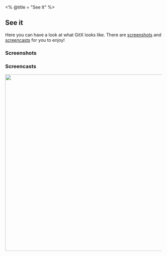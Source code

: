 <% @title = "See It"  %>
<script type="text/javascript" charset="utf-8">
	var screenshots = screenshots = [["The Commit View", 968], ["The History View", 967]];

	var screencasts = [
		[1, "History View", "This video demonstrates basic GitX features that you can use to browse your repository's history"],
		[2, "Branch control", "This video shows how you can use GitX to modify your branches"],
		[3, "Committing", "This video shows you how you can commit your changes using GitX"],
		[4, "Terminal Usage", "This video shows some of the features available when using the gitx command-line utility"],
		[5, "Advanced Features", "This feature shows some of the advanced features available in GitX"]
	]

	var show_video = function(num)
	{
		var sc = screencasts[num];
		document.getElementById("video").innerHTML = '<embed type="video/quicktime" src="http://gitx.frim.nl/Movies/screencasts/GitX' + sc[0] + '.mov" pluginspage="http://www.apple.com/quicktime/download/" scale="aspect" cache="False" width="568" height="426" autoplay="True" />'
		document.getElementById("video_description").innerHTML = sc[2];
		return false;
	}
</script>

<h2>
	See it
</h2>
<p>
	Here you can have a look at what GitX looks like. There are <a href="#screenshots">screenshots</a> and <a href="#screencasts">screencasts</a> for you to enjoy!
</p>
<h3 id="screenshots">
	Screenshots
</h3>
<div id="screenshots_div"></div>
<script type="text/javascript" charset="utf-8">
	var screenshots_div = document.getElementById("screenshots_div");
	for (screenshot in screenshots)
	{
		var s = screenshots[screenshot];
		screenshots_div.innerHTML += '<h4>' + s[0] + '</h4>' + '<img width="500px" src="http://ss.frim.nl/==' + s[1] +'">';
		
	}
</script>

<h3 id="screencasts">Screencasts</h3>
<div id="episodediv">
	<div id="video_display">
		<div id="video"><img src="images/qtime.png" width="568"></div>
		<div id="video_description"></div>
	</div>
	<div id="episodebar">
		<ul id="episodelist"></ul>
	</div>
</div>

<div style="clear: both"></div>
<script type="text/javascript" charset="utf-8">
	var episodelist = document.getElementById("episodelist");
	for (screencast in screencasts)
	{
		var s = screencasts[screencast];
		episodelist.innerHTML += '<li><a href="#" onclick="return show_video(' + screencast + ')">' + s[1] + '</a></li>';
		
	}
</script>